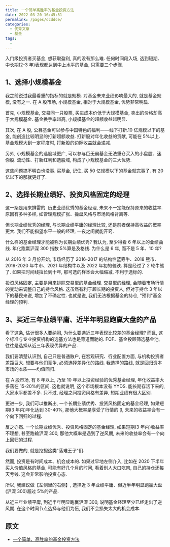 ```yaml
---
title: 一个简单高胜率的基金投资方法
date: 2022-03-20 16:45:51
permalink: /pages/dcddce/
categories:
  - 优秀文章
  - 基金
tags:
  -
---
```


入门级投资者买基金, 想获取盈利, 真的没有那么难. 任何时间段入场, 选到短期、中长期(2-3 年)表现都达到中上水平的基金, 只需要三个步骤.

## 1、选择小规模基金

我之前说过我最看重的指标的就是规模. 对基金未来业绩影响最大的, 就是基金规模, 没有之一. 在 A 股市场, 小规模基金, 相对于大规模基金, 优势非常明显.

首先, 小规模基金, 交易同一只股票, 买进成本价低于大规模基金, 卖出的价格却高于大规模基金. 基金换手率越高, 小规模基金的超额收益越明显.

其次, 在 A 股, 公募基金可以参与中国特色的福利——线下打新.10 亿规模以下的基金, 能创造比较明显的打新超额收益. 打新股对年化收益的贡献, 可能在 5%以上. 基金规模大到一定程度时, 打新股的边际收益就会递减.

另外, 小规模基金的选股域更广, 可以参与巨无霸基金无法重仓买入的小盘股、迷你股. 流动性、打新红利和选股域, 构成了小规模基金的三大优势.

这些问题搞不明白也没事. 买基金, 记住, 买 50 亿规模以下的基金就完事了. 有 20 亿以下的那就更好了.

## 2、选择长期业绩好、投资风格固定的经理

这一条是用来排雷的. 历史业绩优秀的基金经理, 未来不一定能保持原来的收益率. 原因有多种多样, 如管理规模扩张、操盘风格与市场风格背离等.

但长期业绩优秀的经理, 与长期业绩平庸的经理比较, 还是前者保持高收益的概率更大. 我们不能指望水平一般的经理, 一夜之间就能开窍.

什么样的基金经理才能被称为长期业绩优秀? 我认为, 至少得看 6 年以上的业绩曲线. 年化跑赢沪深 300 指数 5%算是及格线. 为什么是 6 年, 而不是 5 年、10 年?

从 2016 年 3 月份开始, 市场经历了 2016-2017 的结构性蓝筹牛、2018 熊市、2019-2020 年牛市、2021 年结构牛以及 2022 年初的普跌. 算是经过了 2 轮牛熊了. 如果把时间线拉长到十年, 那可选的样本会大幅缩减, 不利于选标的.

投资风格固定, 主要是用来排除交易型的基金经理. 交易型的经理, 会随着市场行情的变动来调整自己的持仓风格. 这虽然有利于超长期的投资人, 但对于持仓 3 年以下的基民来说, 增加了不确定性. 也就是说, 我们无法根据基金的持仓, "预判"基金经理的预判.

## 3、买近三年业绩平庸、近半年明显跑赢大盘的产品

看了这条, 估计很多人要纳闷, 为什么要选近三年表现比较差的基金经理? 而且, 这个标准与专业投资机构的选基方法也是背道而驰的. FOF、基金投顾筛选基金池, 往往是选择从近三年表现优异的产品.

我们要清楚认识到, 自己只是普通散户, 在宏观研究、行业配置方面, 与机构投资者差距巨大. 想要与他们竞争, 必须选择差异化的路线. 我选择的路线, 就是回归资本市场的本质——均值回归.

在 A 股市场, 有 8 年以上, 乃至 10 年以上投资经验的优秀基金经理, 年化收益率大多落在 15-20%的区间. 这也就说明, 这个市场根本没有 YYDS. 能长期存活下来的, 大家水平都差不多. 只不过, 经理之间投资风格有差异, 短期业绩有很大区别.

更进一步, 我们可以推断出, 一个长期业绩优秀、投资风格固定的基金经理, 如果短期(3 年内)年化达到 30-40%, 那他大概率是享受了行情的 β, 未来的收益率会有一个向下回归的过程.

反之亦然. 一个长期业绩优秀、投资风格固定的基金经理, 如果短期(3 年内)收益率不理想, 甚至跑输沪深 300, 那他大概率是遇到了逆风期, 未来的收益率会有一个向上回归的过程.

我们要做的, 就是挖掘这类"落难王子"们.

然而, 投资是有时间成本、机会成本的. 如果过早地左侧介入, 比如在 2020 下半年买入价值风格的基金, 可能有好几个月的时间, 看着别人大口吃肉, 自己的持仓还每天亏钱. 这会非常影响投资心态.

所以, 我建议做【左侧里的右侧】, 选择近 3 年业绩平庸、但近半年明显跑赢大盘(沪深 300)超过 5%的产品.

从近三年业绩平庸, 到近半年明显跑赢沪深 300, 说明基金经理至少已经走出了逆风期. 在这个时间节点选择与他们为伍, 我们不会损失太大的机会成本.

## 原文

- [一个简单、高胜率的基金投资方法](https://www.xiaoyuzhoufm.com/episode/6234083a03bea1ebfffa19a9?s=eyJ1IjoiNjFkZmQ3ZTYyY2JkN2MwMTc2MzBhYWE2IiwiZCI6MX0%3D)
